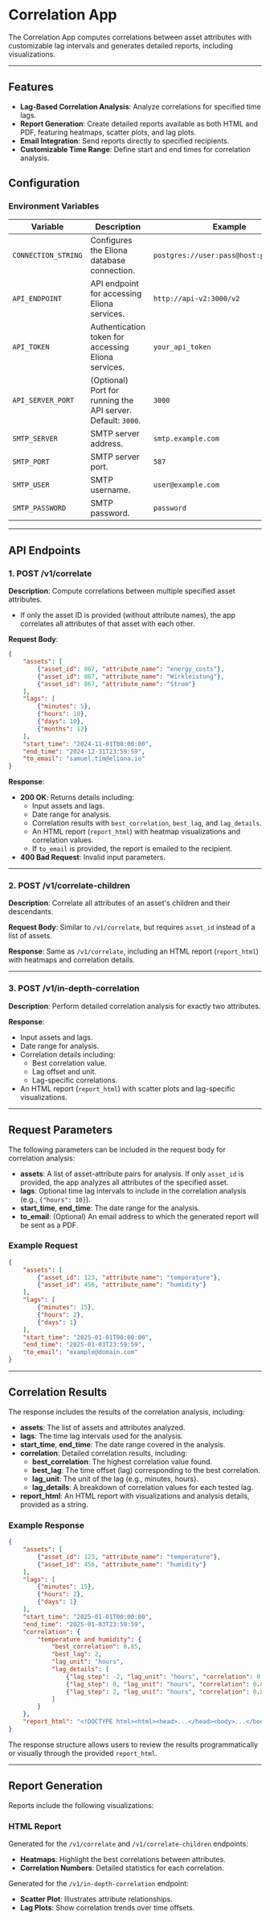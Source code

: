 # Correlation App

The Correlation App computes correlations between asset attributes with customizable lag intervals and generates detailed reports, including visualizations.

---

## Features

- **Lag-Based Correlation Analysis**: Analyze correlations for specified time lags.
- **Report Generation**: Create detailed reports available as both HTML and PDF, featuring heatmaps, scatter plots, and lag plots.
- **Email Integration**: Send reports directly to specified recipients.
- **Customizable Time Range**: Define start and end times for correlation analysis.



## Configuration

### Environment Variables

| Variable             | Description                                                        | Example                                 |
|----------------------|--------------------------------------------------------------------|-----------------------------------------|
| `CONNECTION_STRING`  | Configures the Eliona database connection.                         | `postgres://user:pass@host:port/dbname` |
| `API_ENDPOINT`       | API endpoint for accessing Eliona services.                        | `http://api-v2:3000/v2`                 |
| `API_TOKEN`          | Authentication token for accessing Eliona services.                | `your_api_token`                        |
| `API_SERVER_PORT`    | (Optional) Port for running the API server. Default: `3000`.       | `3000`                                  |
| `SMTP_SERVER`        | SMTP server address.                                               | `smtp.example.com`                      |
| `SMTP_PORT`          | SMTP server port.                                                  | `587`                                   |
| `SMTP_USER`          | SMTP username.                                                     | `user@example.com`                      |
| `SMTP_PASSWORD`      | SMTP password.                                                     | `password`                              |

---

## API Endpoints

### **1. POST /v1/correlate**

**Description**: Compute correlations between multiple specified asset attributes.

- If only the asset ID is provided (without attribute names), the app correlates all attributes of that asset with each other.

**Request Body**:
```json
{
    "assets": [
        {"asset_id": 867, "attribute_name": "energy_costs"},
        {"asset_id": 867, "attribute_name": "Wirkleistung"},
        {"asset_id": 867, "attribute_name": "Strom"}
    ],
    "lags": [
        {"minutes": 5},
        {"hours": 10},
        {"days": 10},
        {"months": 12}
    ],
    "start_time": "2024-11-01T00:00:00",
    "end_time": "2024-12-31T23:59:59",
    "to_email": "samuel.tim@eliona.io"
}
```

**Response**:
- **200 OK**: Returns details including:
  - Input assets and lags.
  - Date range for analysis.
  - Correlation results with `best_correlation`, `best_lag`, and `lag_details`.
  - An HTML report (`report_html`) with heatmap visualizations and correlation values.
  - If `to_email` is provided, the report is emailed to the recipient.
- **400 Bad Request**: Invalid input parameters.

---

### **2. POST /v1/correlate-children**

**Description**: Correlate all attributes of an asset's children and their descendants.

**Request Body**: Similar to `/v1/correlate`, but requires `asset_id` instead of a list of assets.

**Response**: Same as `/v1/correlate`, including an HTML report (`report_html`) with heatmaps and correlation details.

---

### **3. POST /v1/in-depth-correlation**

**Description**: Perform detailed correlation analysis for exactly two attributes.

**Response**:
- Input assets and lags.
- Date range for analysis.
- Correlation details including:
  - Best correlation value.
  - Lag offset and unit.
  - Lag-specific correlations.
- An HTML report (`report_html`) with scatter plots and lag-specific visualizations.

---



## Request Parameters

The following parameters can be included in the request body for correlation analysis:

- **assets**: A list of asset-attribute pairs for analysis. If only `asset_id` is provided, the app analyzes all attributes of the specified asset.
- **lags**: Optional time lag intervals to include in the correlation analysis (e.g., `{"hours": 10}`).
- **start_time**, **end_time**: The date range for the analysis.
- **to_email**: (Optional) An email address to which the generated report will be sent as a PDF.

### Example Request
```json
{
    "assets": [
        {"asset_id": 123, "attribute_name": "temperature"},
        {"asset_id": 456, "attribute_name": "humidity"}
    ],
    "lags": [
        {"minutes": 15},
        {"hours": 2},
        {"days": 1}
    ],
    "start_time": "2025-01-01T00:00:00",
    "end_time": "2025-01-03T23:59:59",
    "to_email": "example@domain.com"
}
```

---

## Correlation Results

The response includes the results of the correlation analysis, including:

- **assets**: The list of assets and attributes analyzed.
- **lags**: The time lag intervals used for the analysis.
- **start_time**, **end_time**: The date range covered in the analysis.
- **correlation**: Detailed correlation results, including:
  - **best_correlation**: The highest correlation value found.
  - **best_lag**: The time offset (lag) corresponding to the best correlation.
  - **lag_unit**: The unit of the lag (e.g., minutes, hours).
  - **lag_details**: A breakdown of correlation values for each tested lag.
- **report_html**: An HTML report with visualizations and analysis details, provided as a string.

### Example Response
```json
{
    "assets": [
        {"asset_id": 123, "attribute_name": "temperature"},
        {"asset_id": 456, "attribute_name": "humidity"}
    ],
    "lags": [
        {"minutes": 15},
        {"hours": 2},
        {"days": 1}
    ],
    "start_time": "2025-01-01T00:00:00",
    "end_time": "2025-01-03T23:59:59",
    "correlation": {
        "temperature and humidity": {
            "best_correlation": 0.85,
            "best_lag": 2,
            "lag_unit": "hours",
            "lag_details": [
                {"lag_step": -2, "lag_unit": "hours", "correlation": 0.75},
                {"lag_step": 0, "lag_unit": "hours", "correlation": 0.85},
                {"lag_step": 2, "lag_unit": "hours", "correlation": 0.80}
            ]
        }
    },
    "report_html": "<!DOCTYPE html><html><head>...</head><body>...</body></html>"
}
```

The response structure allows users to review the results programmatically or visually through the provided `report_html`.

---

## Report Generation

Reports include the following visualizations:

### HTML Report
Generated for the `/v1/correlate` and `/v1/correlate-children` endpoints:
- **Heatmaps**: Highlight the best correlations between attributes.
- **Correlation Numbers**: Detailed statistics for each correlation.

Generated for the `/v1/in-depth-correlation` endpoint:
- **Scatter Plot**: Illustrates attribute relationships.
- **Lag Plots**: Show correlation trends over time offsets.








